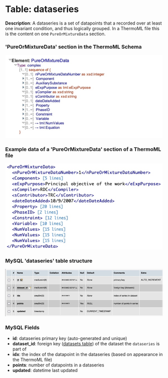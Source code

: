 # Table: dataseries

**Description**: A dataseries is a set of datapoints that a recorded over at least one invariant condition, and thus 
logically grouped.  In a ThermoML file this is the content on one `PureOrMixtureData` section.

### 'PureOrMixtureData' section in the ThermoML Schema
![ThermoML Schema](../images/thermoml/thermoml_schema_pureormixturedata.jpg)

### Example data of a 'PureOrMixtureData' section of a ThermoML file
![ThermoML Example](../images/thermoml/thermoml_example_pureormixturedata.jpg)

### MySQL 'dataseries' table structure
![MySQL Structure](../images/mysql/mysql_dataseries.jpg)

### MySQL Fields
* **id**: dataseries primary key (auto-generated and unique)
* **dataset_id**: foreign key ([datasets table](table_datasets.md)) of the dataset the `dataseries` is part of
* **idx**: the index of the datapoint in the dataseries (based on appearance in the ThermoML file)
* **points**: number of datapoints in a dataseries
* **updated**: datetime last updated
